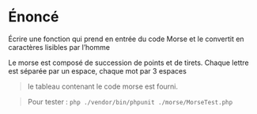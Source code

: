 # Énoncé

Écrire une fonction qui prend en entrée du code Morse et le convertit en caractères lisibles par l’homme

Le morse est composé de succession de points et de tirets. Chaque lettre est séparée par un espace, chaque mot par 3 espaces

> le tableau contenant le code morse est fourni. 


> Pour tester : `php ./vendor/bin/phpunit ./morse/MorseTest.php`

